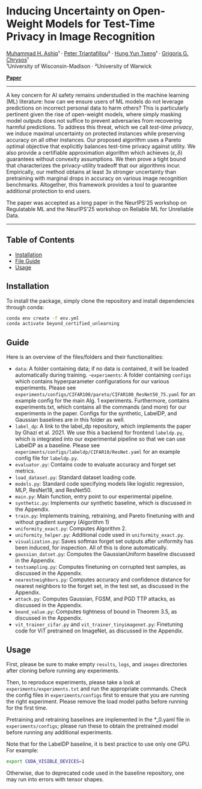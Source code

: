 # Inducing Uncertainty on Open-Weight Models for Test-Time Privacy in Image Recognition

[Muhammad H. Ashiq](https://github.com/ashiqwisc)¹ · [Peter Triantafillou](https://warwick.ac.uk/fac/sci/dcs/people/peter_triantafillou/)² · [Hung Yun Tseng](https://openreview.net/profile?id=~Hung_Yun_Tseng1)¹ · [Grigoris G. Chrysos](https://grigorisg9gr.github.io/_pages/about/)¹  
¹University of Wisconsin-Madison · ²University of Warwick

[**Paper**](https://www.arxiv.org/abs/2509.11625)

---

A key concern for AI safety remains understudied in the machine learning (ML) literature: how can we ensure users of ML models do not leverage predictions on incorrect personal data to harm others? This is particularly pertinent given the rise of open-weight models, where simply masking model outputs does not suffice to prevent adversaries from recovering harmful predictions. To address this threat, which we call *test-time privacy*, we induce maximal uncertainty on protected instances while preserving accuracy on all other instances. Our proposed algorithm uses a Pareto optimal objective that explicitly balances test-time privacy against utility. We also provide a certifiable approximation algorithm which achieves $(\varepsilon, \delta)$ guarantees without convexity assumptions. We then prove a tight bound that characterizes the privacy-utility tradeoff that our algorithms incur. Empirically, our method obtains at least 3x stronger uncertainty than pretraining with marginal drops in accuracy on various image recognition benchmarks. Altogether, this framework provides a tool to guarantee additional protection to end users.

The paper was accepted as a long paper in the NeurIPS'25 workshop on Regulatable ML and the NeurIPS'25 workshop on Reliable ML for Unreliable Data. 

---

## Table of Contents
- [Installation](#installation)
- [File Guide](#fileguide)
- [Usage](#usage)

## Installation
To install the package, simply clone the repository and install dependencies through conda: 
```bash
conda env create -f env.yml
conda activate beyond_certified_unlearning
```

## Guide
Here is an overview of the files/folders and their functionalities: 
- `data`: A folder containing data; if no data is contained, it will be loaded automatically during training. 
-`experiments`: A folder containing `configs` which contains hyperparameter configurations for our various experiments. Please see `experiments/configs/CIFAR100/pareto/CIFAR100_ResNet50_75.yaml` for an example config for the main Alg. 1 experiments. Furthermore, contains experiments.txt, which contains all the commands (and more) for our experiments in the paper. Configs for the synthetic, LabelDP, and Gaussian baselines are in this folder as well. 
- `label_dp`: A link to the label_dp repository, which implements the paper by Ghazi et al. 2021. We use this a backend for frontend `labeldp.py`, which is integrated into our experimental pipeline so that we can use LabelDP as a baseline. Please see `experiments/configs/labeldp/CIFAR10/ResNet.yaml` for an example config file for `labeldp.py`. 
- `evaluator.py`: Contains code to evaluate accuracy and forget set metrics.
- `load_dataset.py`: Standard dataset loading code. 
- `models.py`: Standard code specifying models like logistic regression, MLP, ResNet18, and ResNet50. 
- `main.py`: Main function, entry point to our experimental pipeline. 
- `synthetic.py`: Implements our synthetic baseline, which is discussed in the Appendix. 
- `train.py`: Implements training, retraining, and Pareto finetuning with and without gradient surgery (Algorithm 1)
- `uniformity_exact.py`: Computes Algorithm 2.
- `uniformity_helper.py`: Additional code used in `uniformity_exact.py`.
- `visualization.py`: Saves softmax forget set outputs after uniformity has been induced, for inspection. All of this is done automatically. 
- `gaussian_datset.py`: Computes the GaussianUniform baseline discussed in the Appendix. 
- `testsampling.py`: Computes finetuning on corrupted test samples, as discussed in the Appendix. 
- `nearestneighbors.py`: Computes accuracy and confidence distance for nearest neighbors to the forget set, in the test set, as discussed in the Appendix. 
- `attack.py`:  Computes Gaussian, FGSM, and PGD TTP attacks, as discussed in the Appendix.
- `bound_value.py`: Computes tightness of bound in Theorem 3.5, as discussed in the Appendix. 
- `vit_trainer_cifar.py` and `vit_trainer_tinyimagenet.py`: Finetuning code for ViT pretrained on ImageNet, as discussed in the Appendix.

## Usage
First, please be sure to make empty `results`, `logs`, and `images` directories after cloning before running any experiments. 

Then, to reproduce experiments, please take a look at `experiments/experiments.txt` and run the appropriate commands. Check the config files in `experiments/configs` first to ensure that you are running the right experiment. Please remove the load model paths before running for the first time.

Pretraining and retraining baselines are implemented in the *_0.yaml file in `experiments/configs`; please run these to obtain the pretrained model before running any additional experiments. 

Note that for the LabelDP baseline, it is best practice to use only one GPU. For example: 
```bash
export CUDA_VISIBLE_DEVICES=1
```

Otherwise, due to deprecated code used in the baseline repository, one may run into errors with tensor shapes. 

